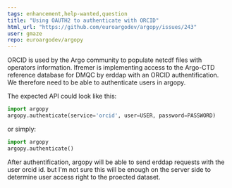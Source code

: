 ```yaml
---
tags: enhancement,help-wanted,question
title: "Using OAUTH2 to authenticate with ORCID"
html_url: "https://github.com/euroargodev/argopy/issues/243"
user: gmaze
repo: euroargodev/argopy
---
```


ORCID is used by the Argo community to populate netcdf files with operators information.
Ifremer is implementing access to the Argo-CTD reference database for DMQC by erddap with an ORCID authentification.
We therefore need to be able to authenticate users in argopy.

The expected API could look like this:

```python
import argopy
argopy.authenticate(service='orcid', user=USER, password=PASSWORD)
```
or simply:

```python
import argopy
argopy.authenticate()
```

After authentification, argopy will be able to send erddap requests with the user orcid id.
but I'm not sure this will be enough on the server side to determine user access right to the proected dataset.
